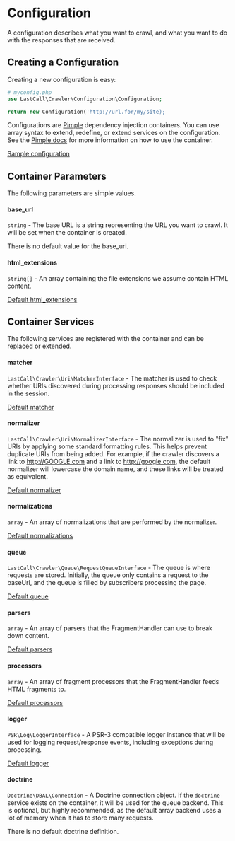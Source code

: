 Configuration
=============

A configuration describes what you want to crawl, and what you want to do with the responses that are received.

Creating a Configuration
------------------------
Creating a new configuration is easy:
```php
# myconfig.php
use LastCall\Crawler\Configuration\Configuration;

return new Configuration('http://url.for/my/site);
```

Configurations are [Pimple](http://pimple.sensiolabs.org/) dependency injection containers.  You can use array syntax to extend, redefine, or extend services on the configuration.  See the [Pimple docs](http://pimple.sensiolabs.org/) for more information on how to use the container. 

[Sample configuration](sample.php)

Container Parameters
--------------------
The following parameters are simple values.

#### base_url 

`string` - The base URL is a string representing the URL you want to crawl.  It will be set when the container is created.

There is no default value for the base_url.

#### html_extensions 

`string[]` - An array containing the file extensions we assume contain HTML content.

[Default html_extensions](../src/Configuration/ServiceProvider/MatcherServiceProvider.php)

Container Services
------------------
The following services are registered with the container and can be replaced or extended.

#### matcher 

`LastCall\Crawler\Uri\MatcherInterface` - The matcher is used to check whether URIs discovered during processing responses should be included in the session.

[Default matcher](../src/Configuration/ServiceProvider/MatcherServiceProvider.php)


#### normalizer 

`LastCall\Crawler\Uri\NormalizerInterface` - The normalizer is used to "fix" URIs by applying some standard formatting rules.  This helps prevent duplicate URIs from being added.  For example, if the crawler discovers a link to http://GOOGLE.com and a link to http://google.com, the default normalizer will lowercase the domain name, and these links will be treated as equivalent.

[Default normalizer](../src/Configuration/ServiceProvider/NormalizerServiceProvider.php)

#### normalizations
`array` - An array of normalizations that are performed by the normalizer.

[Default normalizations](../src/Configuration/ServiceProvider/NormalizerServiceProvider.php)

#### queue 

`LastCall\Crawler\Queue\RequestQueueInterface` - The queue is where requests are stored.  Initially, the queue only contains a request to the baseUrl, and the queue is filled by subscribers processing the page. 

[Default queue](../src/Configuration/ServiceProvider/QueueServiceProvider.php)

#### parsers

`array` - An array of parsers that the FragmentHandler can use to break down content.

[Default parsers](../src/Configuration/ServiceProvider/FragmentServiceProvider.php)

#### processors

`array` - An array of fragment processors that the FragmentHandler feeds HTML fragments to.

[Default processors](../src/Configuration/ServiceProvider/FragmentServiceProvider.php)

#### logger 

`PSR\Log\LoggerInterface` - A PSR-3 compatible logger instance that will be used for logging request/response events, including exceptions during processing.

[Default logger](../src/Configuration/ServiceProvider/LoggerServiceProvider.php)

#### doctrine 

`Doctrine\DBAL\Connection` - A Doctrine connection object.  If the `doctrine` service exists on the container, it will be used for the queue backend.  This is optional, but highly recommended, as the default array backend uses a lot of memory when it has to store many requests.

There is no default doctrine definition.




